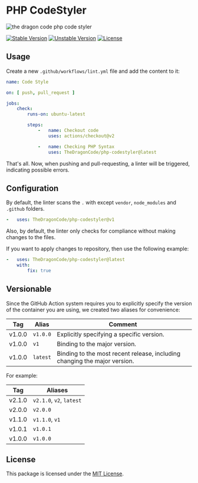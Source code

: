# PHP CodeStyler

![the dragon code php code styler](https://preview.dragon-code.pro/the-dragon-code/php-code-styler.svg?brand=github&invert=1)

[![Stable Version][badge_stable]][link_repo]
[![Unstable Version][badge_unstable]][link_repo]
[![License][badge_license]][link_license]

## Usage

Create a new `.github/workflows/lint.yml` file and add the content to it:

```yaml
name: Code Style

on: [ push, pull_request ]

jobs:
    check:
        runs-on: ubuntu-latest

        steps:
            -   name: Checkout code
                uses: actions/checkout@v2

            -   name: Checking PHP Syntax
                uses: TheDragonCode/php-codestyler@latest
```

That's all. Now, when pushing and pull-requesting, a linter will be triggered, indicating possible errors.


## Configuration

By default, the linter scans the `.` with except `vendor`, `node_modules` and `.github` folders.

```yaml
-   uses: TheDragonCode/php-codestyler@v1
```

Also, by default, the linter only checks for compliance without making changes to the files.

If you want to apply changes to repository, then use the following example:

```yaml
-   uses: TheDragonCode/php-codestyler@latest
    with:
        fix: true
```

## Versionable

Since the GitHub Action system requires you to explicitly specify the version of the container you are using, we created two aliases for convenience:

| Tag    | Alias  | Comment                                                                     |
|--------|--------|-----------------------------------------------------------------------------|
| v1.0.0 | `v1.0.0` | Explicitly specifying a specific version.                                 |
| v1.0.0 | `v1`     | Binding to the major version.                                             |
| v1.0.0 | `latest` | Binding to the most recent release, including changing the major version. |

For example:

| Tag    | Aliases                  |
|--------|--------------------------|
| v2.1.0 | `v2.1.0`, `v2`, `latest` |
| v2.0.0 | `v2.0.0`                 |
| v1.1.0 | `v1.1.0`, `v1`           |
| v1.0.1 | `v1.0.1`                 |
| v1.0.0 | `v1.0.0`                 |

## License

This package is licensed under the [MIT License](LICENSE).


[badge_license]:    https://img.shields.io/badge/license-MIT-green?style=flat-square

[badge_stable]:     https://img.shields.io/github/v/release/TheDragonCode/php-codestyler?label=stable&style=flat-square

[badge_unstable]:   https://img.shields.io/badge/unstable-dev--main-orange?style=flat-square

[link_license]:     LICENSE

[link_repo]:        https://github.com/TheDragonCode/php-codestyler
